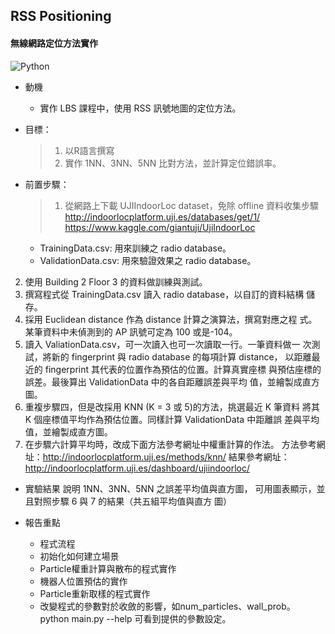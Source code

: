 ## RSS Positioning
#### 無線網路定位方法實作
![Python](https://img.shields.io/badge/Python-blue.svg?)


- 動機
  - 實作 LBS 課程中，使用 RSS 訊號地圖的定位方法。
  
- 目標：
  > 1. 以R語言撰寫
  > 2. 實作 1NN、3NN、5NN 比對方法，並計算定位錯誤率。

- 前置步驟：
  > 1. 從網路上下載 UJIIndoorLoc dataset，免除 offline 資料收集步驟  http://indoorlocplatform.uji.es/databases/get/1/  https://www.kaggle.com/giantuji/UjiIndoorLoc
    - TrainingData.csv: 用來訓練之 radio database。
    - ValidationData.csv: 用來驗證效果之 radio database。
    
2. 使用 Building 2 Floor 3 的資料做訓練與測試。
3. 撰寫程式從 TrainingData.csv 讀入 radio database，以自訂的資料結構
儲存。
4. 採用 Euclidean distance 作為 distance 計算之演算法，撰寫對應之程
式。某筆資料中未偵測到的 AP 訊號可定為 100 或是-104。
5. 讀入 ValiationData.csv，可一次讀入也可一次讀取一行。一筆資料做一
次測試，將新的 fingerprint 與 radio database 的每項計算 distance，
以距離最近的 fingerprint 其代表的位置作為預估的位置。計算真實座標
與預估座標的誤差。最後算出 ValidationData 中的各自距離誤差與平均
值，並繪製成直方圖。
6. 重複步驟四，但是改採用 KNN (K = 3 或 5)的方法，挑選最近 K 筆資料
將其 K 個座標值平均作為預估位置。同樣計算 ValidationData 中距離誤
差與平均值，並繪製成直方圖。
7. 在步驟六計算平均時，改成下面方法參考網址中權重計算的作法。
方法參考網址：http://indoorlocplatform.uji.es/methods/knn/
結果參考網址：http://indoorlocplatform.uji.es/dashboard/ujiindoorloc/

- 實驗結果
說明 1NN、3NN、5NN 之誤差平均值與直方圖，
可用圖表顯示，並且對照步驟 6 與 7 的結果（共五組平均值與直方
圖）

- 報告重點
  - 程式流程
  - 初始化如何建立場景
  - Particle權重計算與散布的程式實作
  - 機器人位置預估的實作
  - Particle重新取樣的程式實作
  - 改變程式的參數對於收斂的影響，如num_particles、wall_prob。 python main.py --help 可看到提供的參數設定。

